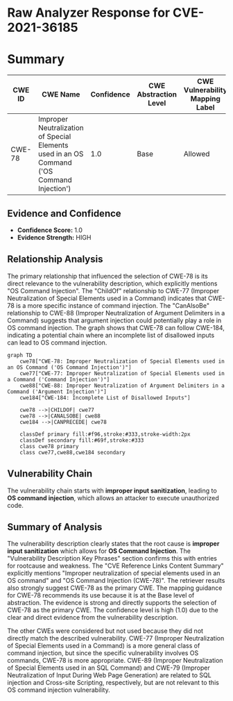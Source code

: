 # Raw Analyzer Response for CVE-2021-36185

# Summary
| CWE ID | CWE Name | Confidence | CWE Abstraction Level | CWE Vulnerability Mapping Label | CWE-Vulnerability Mapping Notes |
|---|---|---|---|---|---|
| CWE-78 | Improper Neutralization of Special Elements used in an OS Command ('OS Command Injection') | 1.0 | Base | Allowed | Primary CWE |

## Evidence and Confidence

*   **Confidence Score:** 1.0
*   **Evidence Strength:** HIGH

## Relationship Analysis
The primary relationship that influenced the selection of CWE-78 is its direct relevance to the vulnerability description, which explicitly mentions "OS Command Injection". The "ChildOf" relationship to CWE-77 (Improper Neutralization of Special Elements used in a Command) indicates that CWE-78 is a more specific instance of command injection. The "CanAlsoBe" relationship to CWE-88 (Improper Neutralization of Argument Delimiters in a Command) suggests that argument injection could potentially play a role in OS command injection. The graph shows that CWE-78 can follow CWE-184, indicating a potential chain where an incomplete list of disallowed inputs can lead to OS command injection.
```mermaid
graph TD
    cwe78["CWE-78: Improper Neutralization of Special Elements used in an OS Command ('OS Command Injection')"]
    cwe77["CWE-77: Improper Neutralization of Special Elements used in a Command ('Command Injection')"]
    cwe88["CWE-88: Improper Neutralization of Argument Delimiters in a Command ('Argument Injection')"]
    cwe184["CWE-184: Incomplete List of Disallowed Inputs"]
    
    cwe78 -->|CHILDOF| cwe77
    cwe78 -->|CANALSOBE| cwe88
    cwe184 -->|CANPRECEDE| cwe78
    
    classDef primary fill:#f96,stroke:#333,stroke-width:2px
    classDef secondary fill:#69f,stroke:#333
    class cwe78 primary
    class cwe77,cwe88,cwe184 secondary
```

## Vulnerability Chain
The vulnerability chain starts with **improper input sanitization**, leading to **OS command injection**, which allows an attacker to execute unauthorized code.

## Summary of Analysis
The vulnerability description clearly states that the root cause is **improper input sanitization** which allows for **OS Command Injection**. The "Vulnerability Description Key Phrases" section confirms this with entries for rootcause and weakness. The "CVE Reference Links Content Summary" explicitly mentions "Improper neutralization of special elements used in an OS command" and "OS Command Injection (CWE-78)". The retriever results also strongly suggest CWE-78 as the primary CWE. The mapping guidance for CWE-78 recommends its use because it is at the Base level of abstraction. The evidence is strong and directly supports the selection of CWE-78 as the primary CWE. The confidence level is high (1.0) due to the clear and direct evidence from the vulnerability description.

The other CWEs were considered but not used because they did not directly match the described vulnerability. CWE-77 (Improper Neutralization of Special Elements used in a Command) is a more general class of command injection, but since the specific vulnerability involves OS commands, CWE-78 is more appropriate. CWE-89 (Improper Neutralization of Special Elements used in an SQL Command) and CWE-79 (Improper Neutralization of Input During Web Page Generation) are related to SQL injection and Cross-site Scripting, respectively, but are not relevant to this OS command injection vulnerability.